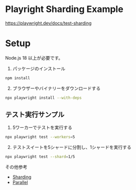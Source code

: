 # Playright Sharding Example

https://playwright.dev/docs/test-sharding

# Setup

Node.js 18 以上が必要です。

1. パッケージのインストール

```bash
npm install
```

2. ブラウザーやバイナリーをダウンロードする

```bash
npx playwright install --with-deps
```

## テスト実行サンプル

1. 5ワーカーでテストを実行する

```bash
npx playwright test --workers=5
```

2. テストスイートを5シャードに分割し、1シャードを実行する

```bash
npx playwright test --shard=1/5
```

その他参考

- [Sharding](https://playwright.dev/docs/test-sharding)
- [Parallel](https://playwright.dev/docs/test-parallel)

